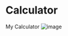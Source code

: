 # Calculator
My Calculator 
![image](https://user-images.githubusercontent.com/88479819/133240645-608bb2f3-8306-4beb-b82a-143c099624d9.png)


